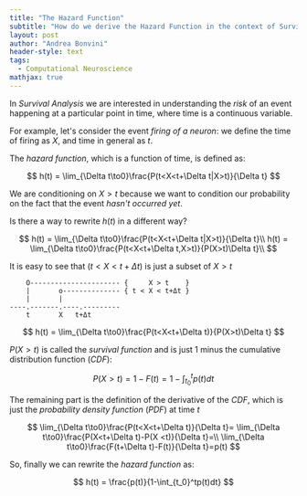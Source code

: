 ```yaml
---
title: "The Hazard Function"
subtitle: "How do we derive the Hazard Function in the context of Survival Anaysis?"
layout: post
author: "Andrea Bonvini"
header-style: text
tags:
  - Computational Neuroscience
mathjax: true
---
```


In *Survival Analysis* we are interested in understanding the *risk* of an event happening at a particular point in time, where time is a continuous variable.

For example, let's consider the event *firing of a neuron*: we define the time of firing as $X$, and time in general as $t$.

The *hazard function*, which is a function of time, is defined as:

$$
h(t) = \lim_{\Delta t\to0}\frac{P(t<X<t+\Delta t|X>t)}{\Delta t}
$$

We are conditioning on $X>t$ because we want to condition our probability on the fact that the event *hasn't occurred yet*.

Is there a way to rewrite $h(t)$ in a different way?

$$
h(t) = \lim_{\Delta t\to0}\frac{P(t<X<t+\Delta t|X>t)}{\Delta t}\\
h(t) = \lim_{\Delta t\to0}\frac{P(t<X<t+\Delta t,X>t)}{P(X>t)\Delta t}\\
$$

It is easy to see that $(t<X<t+\Delta t)$ is just a subset of $X>t$

```
    O---------------------- {     X > t    }
    |       o-------------- { t < X < t+Δt }
    |       |	 	
----.-------.----.---------
    t       X   t+Δt
```


$$
  h(t) = \lim_{\Delta t\to0}\frac{P(t<X<t+\Delta t)}{P(X>t)\Delta t}
$$

$P(X>t)$ is called the *survival function* and is just $1$ minus the cumulative distribution function (*CDF*):

$$
  P(X>t) = 1-F(t)=1-\int_{t_0}^tp(t)dt
$$

The remaining part is the definition of the derivative of the *CDF*, which is just the *probability density function* (*PDF*) at time $t$ 

$$
  \lim_{\Delta t\to0}\frac{P(t<X<t+\Delta t)}{\Delta t}= \lim_{\Delta t\to0}\frac{P(X<t+\Delta t)-P(X <t)}{\Delta t}=\\
  \lim_{\Delta t\to0}\frac{F(t+\Delta t)-F(t)}{\Delta t}=p(t)
$$

So, finally we can rewrite the *hazard function* as:

$$
  h(t) = \frac{p(t)}{1-\int_{t_0}^tp(t)dt}
$$

